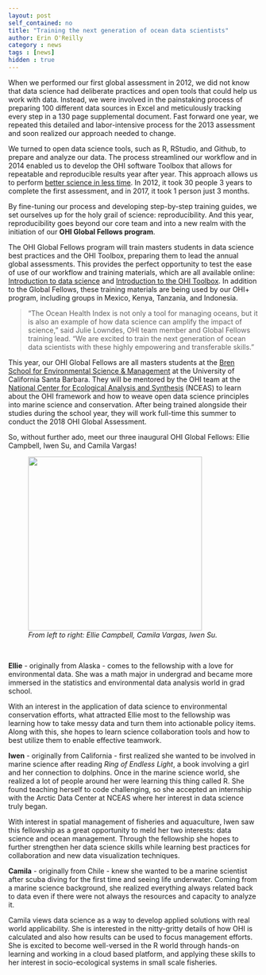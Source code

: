 ```yaml
---
layout: post
self_contained: no
title: "Training the next generation of ocean data scientists"
author: Erin O'Reilly
category : news 
tags : [news]
hidden : true
---
```


When we performed our first global assessment in 2012, we did not know that data science had deliberate practices and open tools that could help us work with data. Instead, we were involved in the painstaking process of preparing 100 different data sources in Excel and meticulously tracking every step in a 130 page supplemental document. Fast forward one year, we repeated this detailed and labor-intensive process for the 2013 assessment and soon realized our approach needed to change. 

We turned to open data science tools, such as R, RStudio, and Github, to prepare and analyze our data. The process streamlined our workflow and in 2014 enabled us to develop the OHI software Toolbox that allows for repeatable and reproducible results year after year. This approach allows us to perform [better science in less time](https://www.nature.com/articles/s41559-017-0160). In 2012, it took 30 people 3 years to complete the first assessment, and in 2017, it took 1 person just 3 months. 

By fine-tuning our process and developing step-by-step training guides, we set ourselves up for the holy grail of science: reproducibility. And this year, reproducibility goes beyond our core team and into a new realm with the initiation of our **OHI Global Fellows program**.

The OHI Global Fellows program will train masters students in data science best practices and the OHI Toolbox, preparing them to lead the annual global assessments. This provides the perfect opportunity to test the ease of use of our workflow and training materials, which are all available online: [Introduction to data science](http://ohi-science.org/data-science-training/) and [Introduction to the OHI Toolbox](http://ohi-science.org/toolbox-training/). In addition to the Global Fellows, these training materials are being used by our OHI+ program, including groups in Mexico, Kenya, Tanzania, and Indonesia.

> “The Ocean Health Index is not only a tool for managing oceans, but it is also an example of how data science can amplify the impact of science,” said Julie Lowndes, OHI team member and Global Fellows training lead. “We are excited to train the next generation of ocean data scientists with these highly empowering and transferable skills.”

This year, our OHI Global Fellows are all masters students at the [Bren School for Environmental Science & Management](https://www.bren.ucsb.edu/) at the University of California Santa Barbara. They will be mentored by the OHI team at the [National Center for Ecological Analysis and Synthesis](https://www.nceas.ucsb.edu/) (NCEAS) to learn about the OHI framework and how to weave open data science principles into marine science and conservation. After being trained alongside their studies during the school year, they will work full-time this summer to conduct the 2018 OHI Global Assessment. 

So, without further ado, meet our three inaugural OHI Global Fellows: Ellie Campbell, Iwen Su, and Camila Vargas!

<figure><img src="../assets/blog_images/global_fellows.png" width="350px" align="middle"><figcaption><i>From left to right: Ellie Campbell, Camila Vargas, Iwen Su.</i></figcaption></figure>

<br>

**Ellie** - originally from Alaska - comes to the fellowship with a love for environmental data. She was a math major in undergrad and became more immersed in the statistics and environmental data analysis world in grad school. 

With an interest in the application of data science to environmental conservation efforts, what attracted Ellie most to the fellowship was learning how to take messy data and turn them into actionable policy items. Along with this, she hopes to learn science collaboration tools and how to best utilize them to enable effective teamwork. 

**Iwen** - originally from California - first realized she wanted to be involved in marine science after reading *Ring of Endless Light*, a book involving a girl and her connection to dolphins. Once in the marine science world, she realized a lot of people around her were learning this thing called R. She found teaching herself to code challenging, so she accepted an internship with the Arctic Data Center at NCEAS where her interest in data science truly began. 

With interest in spatial management of fisheries and aquaculture, Iwen saw this fellowship as a great opportunity to meld her two interests: data science and ocean management. Through the fellowship she hopes to further strengthen her data science skills while learning best practices for collaboration and new data visualization techniques. 

**Camila** - originally from Chile - knew she wanted to be a marine scientist after scuba diving for the first time and seeing life underwater. Coming from a marine science background, she realized everything always related back to data even if there were not always the resources and capacity to analyze it. 

Camila views data science as a way to develop applied solutions with real world applicability. She is interested in the nitty-gritty details of how OHI is calculated and also how results can be used to focus management efforts. She is excited to become well-versed in the R world through hands-on learning and working in a cloud based platform, and applying these skills to her interest in socio-ecological systems in small scale fisheries. 
